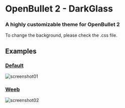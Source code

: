 # OpenBullet 2 - DarkGlass
### A highly customizable theme for OpenBullet 2

To change the background, please check the .css file.

## Examples

### [Default](https://i.imgur.com/UoJzcni.png)

![screenshot01](https://i.imgur.com/NqOQZYT.png)

### [Weeb](https://i.imgur.com/HkbSL6C.png)

![screenshot02](https://i.imgur.com/bFqcFeb.png)
